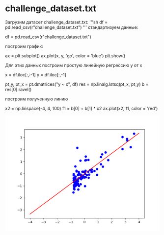 challenge_dataset.txt
==
Загрузим датасет challenge_dataset.txt:
'''sh
  df = pd.read_csv(r"challenge_dataset.txt")
'''
стандартизуем данные:

  df = pd.read_csv(r"challenge_dataset.txt")

построим график:

  ax = plt.subplot()
  ax.plot(x, y, 'go', color = 'blue')
  plt.show()

Для этих данных построим простую линейную регрессию y от x

  x = df.iloc[:,:-1]
  y = df.iloc[:,-1]

  pt_y, pt_x = pt.dmatrices("y ~ x", df)
  res = np.linalg.lstsq(pt_x, pt_y)
  b = res[0].ravel()

построим полученную линию 

  x2 = np.linspace(-4, 4, 100)
  f1 = b[0] + b[1] * x2 
  ax.plot(x2, f1, color = 'red')

![](pngs/ai1.png)
